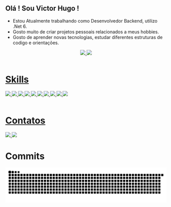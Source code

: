 ## Olá ! Sou Victor Hugo !


-  Estou Atualmente trabalhando como Desenvolvedor Backend, utilizo .Net 6.
-  Gosto muito de criar projetos pessoais relacionados a meus hobbies.
-  Gosto de aprender novas tecnologias, estudar diferentes estruturas de codigo e orientações.

<div align="center">
  <a href="https://github.com/victorHMR">
  <img height="180em" src="https://github-readme-stats.vercel.app/api?username=victorHMR&show_icons=true&theme=synthwave&include_all_commits=true&count_private=true"/>
  <img height="180em" src="https://github-readme-stats.vercel.app/api/top-langs/?username=victorHMR&layout=compact&langs_count=7&theme=synthwave"/>
</div>
  
  <div><br>
  <h1>Skills</h1>
  <img src="https://img.shields.io/badge/C%23-239120?style=for-the-badge&logo=c-sharp&logoColor=white">
  <img src="https://img.shields.io/badge/.NET-5C2D91?style=for-the-badge&logo=.net&logoColor=white">
  <img src="https://img.shields.io/badge/Microsoft%20SQL%20Server-CC2927?style=for-the-badge&logo=microsoft%20sql%20server&logoColor=white">
  <img src="https://img.shields.io/badge/MySQL-00000F?style=for-the-badge&logo=mysql&logoColor=white">
    
  <img src="https://img.shields.io/badge/HTML5-E34F26?style=for-the-badge&logo=html5&logoColor=white">
  <img src="https://img.shields.io/badge/CSS3-1572B6?style=for-the-badge&logo=css3&logoColor=white">
  <img src="https://img.shields.io/badge/JavaScript-F7DF1E?style=for-the-badge&logo=javascript&logoColor=black">
  <img src="https://img.shields.io/badge/typescript-%23007ACC.svg?style=for-the-badge&logo=typescript&logoColor=white">
  <img src="https://img.shields.io/badge/angular-%23DD0031.svg?style=for-the-badge&logo=angular&logoColor=white">

  <img src="https://img.shields.io/badge/GIT-E44C30?style=for-the-badge&logo=git&logoColor=white">
    
  <!---  
  <img align="right" height="150" style="border-radius:50px;" src="">
-->
    
</div>
 <br>
  
<div> 
  <h1>Contatos</h1>
  <a href = "mailto:contatovictorhmr@gmail.com">
    <img src="https://img.shields.io/badge/Gmail-D14836?style=for-the-badge&logo=gmail&logoColor=white" target="_blank">
  </a>
  <a href="https://www.linkedin.com/in/victorhmr/" target="_blank">
    <img src="https://img.shields.io/badge/LinkedIn-0077B5?style=for-the-badge&logo=linkedin&logoColor=white" target="_blank">
  </a> 
  <h1>Commits</h1>
  
  ![Snake animation](https://github.com/victorHMR/victorHMR/blob/output/github-contribution-grid-snake.svg)
 
</div>
